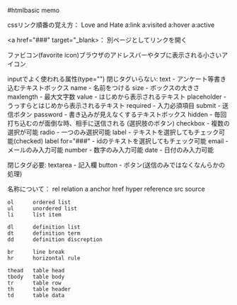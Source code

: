 #htmlbasic memo

cssリンク順番の覚え方：
	Love and Hate
		a:link
		a:visited
		a:hover
		a:active

<a href="###" target="_blank>：
	別ページとしてリンクを開く

<link rel="shortcut icon" href="画像.img">
	ファビコン(favorite icon)ブラウザのアドレスバーやタブに表示される小さいアイコン

<form action="phpやrubyの送信先" method="get / post">

inputでよく使われる属性(type="") 閉じタグいらない:
	text 		- アンケート等書き込むテキストボックス
		name		- 名前をつける
		size		- ボックスの大きさ
		maxlength	- 最大文字数
		value		- はじめから表示されるテキスト
		placeholder	- うっすらとはじめから表示されるテキスト
		required	- 入力必須項目
	submit		- 送信ボタン
	password	- 書き込みが見えなくするテキストボックス
	hidden		- 毎回打ち込むのが面倒な時、相手に送信される
	(選択肢のボタン)
	checkbox	- 複数の選択が可能
	radio		- 一つのみ選択可能
		label		- テキストを選択してもチェック可能(checked)
		label for="###" - idのテキストを選択してもチェック可能
	email		- メールのみ入力可能
	number		- 数字のみ入力可能
	date		- 日付のみ入力可能

閉じタグ必要:
	textarea 	- 記入欄
	button		- ボタン(送信のみではなくなんらかの処理)	


名称について：
	rel 	relation
	a 		anchor
	href 	hyper reference
	src 	source

	ol 		ordered list
	ul 		unordered list
	li 		list item

	dl 		definition list
	dt 		definition term
	dd 		definition discreption

	br 		line break
	hr 		horizontal rule

	thead	table head
	tbody	table body
	tr 		table row
	th		table header
	td 		table data
